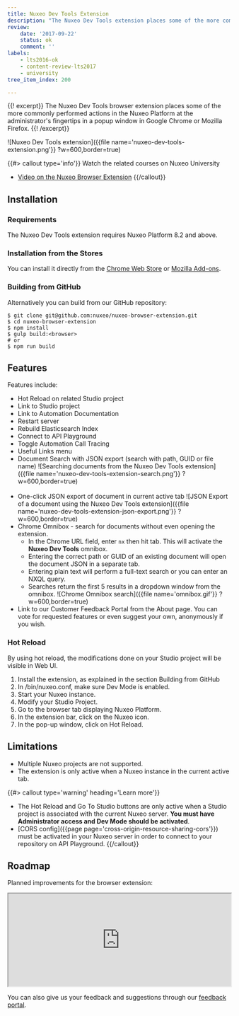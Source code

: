 ```yaml
---
title: Nuxeo Dev Tools Extension
description: "The Nuxeo Dev Tools extension places some of the more commonly performed actions in the Nuxeo Platform at the administrator's fingertips in a convenient browser popup window."
review:
    date: '2017-09-22'
    status: ok
    comment: ''
labels:
    - lts2016-ok
    - content-review-lts2017
    - university
tree_item_index: 200

---
```

{{! excerpt}}
The Nuxeo Dev Tools browser extension places some of the more commonly performed actions in the Nuxeo Platform at the administrator's fingertips in a popup window in Google Chrome or Mozilla Firefox.
{{! /excerpt}}

![Nuxeo Dev Tools extension]({{file name='nuxeo-dev-tools-extension.png'}} ?w=600,border=true)

{{#> callout type='info'}}
Watch the related courses on Nuxeo University
- [Video on the Nuxeo Browser Extension](https://university.nuxeo.com/learn/public/course/view/elearning/83/NuxeoDevTools)
{{/callout}}

## Installation

### Requirements
The Nuxeo Dev Tools extension requires Nuxeo Platform 8.2 and above.

### Installation from the Stores

You can install it directly from the [Chrome Web Store](https://chrome.google.com/webstore/detail/nuxeo-extension/kncphbjdicjganncpalklkllihdidcmh) or [Mozilla Add-ons](https://addons.mozilla.org/en-US/firefox/addon/nuxeo-dev-tools/).

### Building from GitHub

Alternatively you can build from our GitHub repository:

```
$ git clone git@github.com:nuxeo/nuxeo-browser-extension.git
$ cd nuxeo-browser-extension
$ npm install
$ gulp build:<browser>
# or
$ npm run build
```

## Features

Features include:
* Hot Reload on related Studio project
* Link to Studio project
* Link to Automation Documentation
* Restart server
* Rebuild Elasticsearch Index
* Connect to API Playground
* Toggle Automation Call Tracing
* Useful Links menu
* Document Search with JSON export (search with path, GUID or file name)
    ![Searching documents from the Nuxeo Dev Tools extension]({{file name='nuxeo-dev-tools-extension-search.png'}} ?w=600,border=true)<br /><br />
* One-click JSON export of document in current active tab
    ![JSON Export of a document using the Nuxeo Dev Tools extension]({{file name='nuxeo-dev-tools-extension-json-export.png'}} ?w=600,border=true)
* Chrome Omnibox - search for documents without even opening the extension.
    * In the Chrome URL field, enter `nx` then hit tab. This will activate the **Nuxeo Dev Tools** omnibox.
    * Entering the correct path or GUID of an existing document will open the document JSON in a separate tab.
    * Entering plain text will perform a full-text search or you can enter an NXQL query.
    * Searches return the first 5 results in a dropdown window from the omnibox.
    ![Chrome Omnibox search]({{file name='omnibox.gif'}} ?w=600,border=true)
* Link to our Customer Feedback Portal from the About page. You can vote for requested features or even suggest your own,       anonymously if you wish.

### Hot Reload

By using hot reload, the modifications done on your Studio project will be visible in Web UI.

1. Install the extension, as explained in the section Building from GitHub
1. In /bin/nuxeo.conf, make sure Dev Mode is enabled.
1. Start your Nuxeo instance.
1. Modify your Studio Project.
1. Go to the browser tab displaying Nuxeo Platform.
1. In the extension bar, click on the Nuxeo icon.
1. In the pop-up window, click on Hot Reload.


## Limitations

* Multiple Nuxeo projects are not supported.
* The extension is only active when a Nuxeo instance in the current active tab.

{{#> callout type='warning' heading='Learn more'}}
* The Hot Reload and Go To Studio buttons are only active when a Studio project is associated with the current Nuxeo server. **You must have Administrator access and Dev Mode should be activated**.
* [CORS config]({{page page='cross-origin-resource-sharing-cors'}}) must be activated in your Nuxeo server in order to connect to your repository on API Playground.
{{/callout}}

## Roadmap

Planned improvements for the browser extension:


<iframe src="https://ext.prodpad.com/ext/roadmap/3cb7ad79a0f9fce3382633f486d40cfa15430ece" height="210" width="100%"></iframe>

You can also give us your feedback and suggestions through our [feedback portal](https://portal.prodpad.com/40c295d6-739d-11e7-9e52-06df22ffaf6f).
